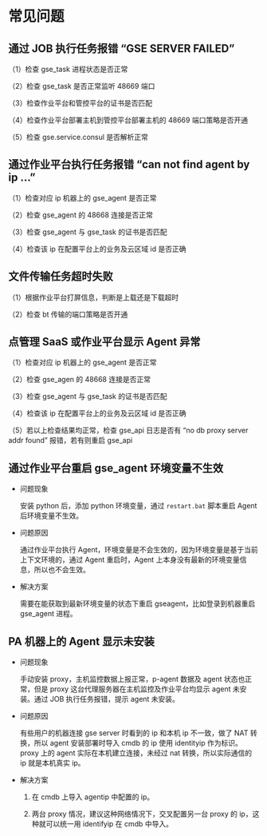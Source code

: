 # 常见问题

## 通过 JOB 执行任务报错 “GSE SERVER FAILED”

（1）检查 gse_task 进程状态是否正常

（2）检查 gse_task 是否正常监听 48669 端口

（3）检查作业平台和管控平台的证书是否匹配

（4）检查作业平台部署主机到管控平台部署主机的 48669 端口策略是否开通

（5）检查 gse.service.consul 是否解析正常

## 通过作业平台执行任务报错 “can not find agent by ip …”

（1）检查对应 ip 机器上的 gse_agent 是否正常

（2）检查 gse_agent 的 48668 连接是否正常

（3）检查 gse_agent 与 gse_task 的证书是否匹配

（4）检查该 ip 在配置平台上的业务及云区域 id 是否正确

## 文件传输任务超时失败

（1）根据作业平台打屏信息，判断是上载还是下载超时

（2）检查 bt 传输的端口策略是否开通

## 点管理 SaaS 或作业平台显示 Agent 异常

（1）检查对应 ip 机器上的 gse_agent 是否正常

（2）检查 gse_agen 的 48668 连接是否正常

（3）检查 gse_agent 与 gse_task 的证书是否匹配

（4）检查该 ip 在配置平台上的业务及云区域 id 是否正确

（5）若以上检查结果均正常，检查 gse_api 日志是否有 “no db proxy server addr found” 报错，若有则重启 gse_api

## 通过作业平台重启 gse_agent 环境变量不生效

- 问题现象

  安装 python 后，添加 python 环境变量，通过 `restart.bat` 脚本重启 Agent 后环境变量不生效。

- 问题原因

  通过作业平台执行 Agent，环境变量是不会生效的，因为环境变量是基于当前上下文环境的，通过 Agent 重启时，Agent 上本身没有最新的环境变量信息，所以也不会生效。

- 解决方案

  需要在能获取到最新环境变量的状态下重启 gseagent，比如登录到机器重启 gse_agent 进程。

## PA 机器上的 Agent 显示未安装

- 问题现象

  手动安装 proxy，主机监控数据上报正常，p-agent 数据及 agent 状态也正常，但是 proxy 这台代理服务器在主机监控及作业平台均显示 agent 未安装。通过 JOB 执行任务报错，提示 agent 未安装。

- 问题原因

  有些用户的机器连接 gse server 时看到的 ip 和本机 ip 不一致，做了 NAT 转换，所以 agent 安装部署时导入 cmdb 的 ip 使用 identityip 作为标识。proxy 上的 agent 实际在本机建立连接，未经过 nat 转换，所以实际通信的 ip 就是本机真实 ip。

- 解决方案

  1. 在 cmdb 上导入 agentip 中配置的 ip。

  2. 两台 proxy 情况，建议这种网络情况下，交叉配置另一台 proxy 的 ip，这种就可以统一用 identifyip 在 cmdb 中导入。


